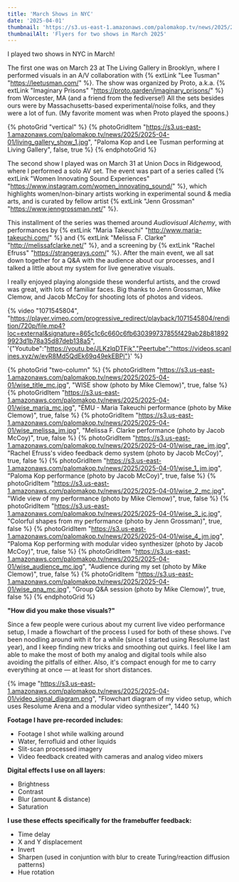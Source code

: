 ```yaml
---
title: 'March Shows in NYC'
date: '2025-04-01'
thumbnail: 'https://s3.us-east-1.amazonaws.com/palomakop.tv/news/2025/2025-04-01/march_show_posters.jpg'
thumbnailAlt: 'Flyers for two shows in March 2025'
---
```


I played two shows in NYC in March!

The first one was on March 23 at The Living Gallery in Brooklyn, where I performed visuals in an A/V collaboration with {% extLink "Lee Tusman" "https://leetusman.com/" %}. The show was organized by Proto, a.k.a. {% extLink "Imaginary Prisons" "https://proto.garden/imaginary_prisons/" %} from Worcester, MA (and a friend from the fediverse!) All the sets besides ours were by Massachusetts-based experimental/noise folks, and they were a lot of fun. (My favorite moment was when Proto played the spoons.)

{% photoGrid "vertical" %}
{% photoGridItem "https://s3.us-east-1.amazonaws.com/palomakop.tv/news/2025/2025-04-01/living_gallery_show_1.jpg", "Paloma Kop and Lee Tusman performing at Living Gallery", false, true %}
{% endphotoGrid %}

The second show I played was on March 31 at Union Docs in Ridgewood, where I performed a solo AV set. The event was part of a series called {% extLink "Women Innovating Sound Experiences" "https://www.instagram.com/women_innovating_sound/" %}, which highlights women/non-binary artists working in experimental sound & media arts, and is curated by fellow artist {% extLink "Jenn Grossman" "https://www.jenngrossman.net/" %}.

This installment of the series was themed around *Audiovisual Alchemy*, with performances by {% extLink "Maria Takeuchi" "http://www.maria-takeuchi.com/" %} and {% extLink "Melissa F. Clarke" "http://melissafclarke.net/" %}, and a screening by {% extLink "Rachel Efruss" "https://strangerays.com/" %}. After the main event, we all sat down together for a Q&A with the audience about our processes, and I talked a little about my system for live generative visuals.

I really enjoyed playing alongside these wonderful artists, and the crowd was great, with lots of familiar faces. Big thanks to Jenn Grossman, Mike Clemow, and Jacob McCoy for shooting lots of photos and videos.

{% video "1071545804", "https://player.vimeo.com/progressive_redirect/playback/1071545804/rendition/720p/file.mp4?loc=external&signature=865c1c6c660c6fb630399737855f429ab28b818929923d1b78a35d87deb138a5", '{"Youtube":"https://youtu.be/JLKzlqDTFjk","Peertube":"https://videos.scanlines.xyz/w/evR8Md5QdEk69q49ekEBPj"}' %}

{% photoGrid "two-column" %}
{% photoGridItem "https://s3.us-east-1.amazonaws.com/palomakop.tv/news/2025/2025-04-01/wise_title_mc.jpg", "WISE show (photo by Mike Clemow)", true, false %}
{% photoGridItem "https://s3.us-east-1.amazonaws.com/palomakop.tv/news/2025/2025-04-01/wise_maria_mc.jpg", "ÉMU - Maria Takeuchi performance (photo by Mike Clemow)", true, false %}
{% photoGridItem "https://s3.us-east-1.amazonaws.com/palomakop.tv/news/2025/2025-04-01/wise_melissa_jm.jpg", "Melissa F. Clarke performance (photo by Jacob McCoy)", true, false %}
{% photoGridItem "https://s3.us-east-1.amazonaws.com/palomakop.tv/news/2025/2025-04-01/wise_rae_jm.jpg", "Rachel Efruss's video feedback demo system (photo by Jacob McCoy)", true, false %}
{% photoGridItem "https://s3.us-east-1.amazonaws.com/palomakop.tv/news/2025/2025-04-01/wise_1_jm.jpg", "Paloma Kop performance (photo by Jacob McCoy)", true, false %}
{% photoGridItem "https://s3.us-east-1.amazonaws.com/palomakop.tv/news/2025/2025-04-01/wise_2_mc.jpg", "Wide view of my performance (photo by Mike Clemow)", true, false %}
{% photoGridItem "https://s3.us-east-1.amazonaws.com/palomakop.tv/news/2025/2025-04-01/wise_3_jc.jpg", "Colorful shapes from my performance (photo by Jenn Grossman)", true, false %}
{% photoGridItem "https://s3.us-east-1.amazonaws.com/palomakop.tv/news/2025/2025-04-01/wise_4_jm.jpg", "Paloma Kop performing with modular video synthesizer (photo by Jacob McCoy)", true, false %}
{% photoGridItem "https://s3.us-east-1.amazonaws.com/palomakop.tv/news/2025/2025-04-01/wise_audience_mc.jpg", "Audience during my set (photo by Mike Clemow)", true, false %}
{% photoGridItem "https://s3.us-east-1.amazonaws.com/palomakop.tv/news/2025/2025-04-01/wise_qna_mc.jpg", "Group Q&A session (photo by Mike Clemow)", true, false %}
{% endphotoGrid %}

**"How did you make those visuals?"**

Since a few people were curious about my current live video performance setup, I made a flowchart of the process I used for both of these shows. I've been noodling around with it for a while (since I started using Resolume last year), and I keep finding new tricks and smoothing out quirks. I feel like I am able to make the most of both my analog and digital tools while also avoiding the pitfalls of either. Also, it's compact enough for me to carry everything at once — at least for short distances.

{% image "https://s3.us-east-1.amazonaws.com/palomakop.tv/news/2025/2025-04-01/video_signal_diagram.png", "Flowchart diagram of my video setup, which uses Resolume Arena and a modular video synthesizer", 1440 %}

**Footage I have pre-recorded includes:**
- Footage I shot while walking around
- Water, ferrofluid and other liquids
- Slit-scan processed imagery
- Video feedback created with cameras and analog video mixers

**Digital effects I use on all layers:**
- Brightness
- Contrast
- Blur (amount & distance)
- Saturation

**I use these effects specifically for the framebuffer feedback:**
- Time delay
- X and Y displacement
- Invert
- Sharpen (used in conjuntion with blur to create Turing/reaction diffusion patterns)
- Hue rotation
